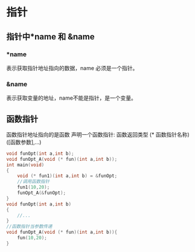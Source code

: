 # 指针

## 指针中*name 和  &name  
### *name
表示获取指针地址指向的数据，name 必须是一个指针。
### &name
表示获取变量的地址，name不能是指针，是一个变量。

## 函数指针
函数指针地址指向的是函数
声明一个函数指针:
函数返回类型  (* 函数指针名称)([函数参数],...)
```c
void funOpt(int a,int b);
void funOpt_A(void (* fun)(int a,int b));
int main(void)
{
	void (* fun1)(int a,int b) = &funOpt;
	//调用函数指针
	fun1(10,20);
	funOpt_A(&funOpt);
}
void funOpt(int a,int b)
{
	//...
}
//函数指针当参数传递
void funOpt_A(void (* fun)(int a,int b)){
	fun(10,20);
}
```




